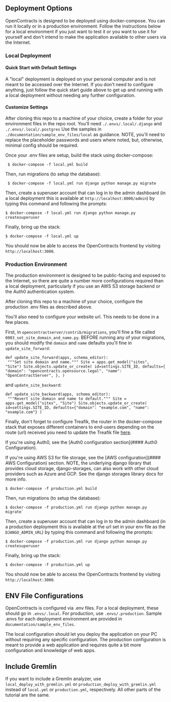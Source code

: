 ## Deployment Options

OpenContracts is designed to be deployed using docker-compose. You can run it locally or in a production environment. Follow the instructions below for a local environment if you just want to test it or you want to use it for yourself and don't intend to make the application available to other users via the Internet.

### Local Deployment

#### Quick Start with Default Settings
A "local" deployment is deployed on your personal computer and is not meant to be accessed over the Internet. If you
don't need to configure anything, just follow the quick start guide above to get up and running with a local deployment
without needing any further configuration.

#### Customize Settings

After cloning this repo to a machine of your choice, create a folder for your environment
files in the repo root. You'll need `./.envs/.local/.django` and `./.envs/.local/.postgres` Use the samples in `./documentation/sample_env_files/local` as guidance. NOTE, you'll need to replace the placeholder passwords and users where noted, but, otherwise, minimal config should be required.

Once your .env files are setup, build the stack using docker-compose:

` $ docker-compose -f local.yml build`

Then, run migrations (to setup the database):

` $ docker-compose -f local.yml run django python manage.py migrate`

Then, create a superuser account that can log in to the admin dashboard (in a local deployment this is available at `http://localhost:8000/admin`) by typing this command and following the prompts:

```
$ docker-compose -f local.yml run django python manage.py createsuperuser
```

Finally, bring up the stack:

```
$ docker-compose -f local.yml up
```

You should now be able to access the OpenContracts frontend by visiting `http://localhost:3000`.

### Production Environment

The production environment is designed to be public-facing and exposed to the Internet, so there are quite a number more configurations required than a local deployment, particularly if you use an AWS S3 storage backend or the Auth0 authentication system.

After cloning this repo to a machine of your choice, configure the production .env files as described above.

You'll also need to configure your website url. This needs to be done in a few places.

First, in `opencontractserver/contrib/migrations`, you'll fine a file called `0003_set_site_domain_and_name.py`. BEFORE  running any of your migrations, you should modify the `domain` and `name` defaults you'll fine in `update_site_forward`:

```
def update_site_forward(apps, schema_editor):
 """Set site domain and name.""" Site = apps.get_model("sites", "Site") Site.objects.update_or_create( id=settings.SITE_ID, defaults={ "domain": "opencontracts.opensource.legal", "name": "OpenContractServer", }, )
```

and `update_site_backward`:

```
def update_site_backward(apps, schema_editor):
 """Revert site domain and name to default.""" Site = apps.get_model("sites", "Site") Site.objects.update_or_create( id=settings.SITE_ID, defaults={"domain": "example.com", "name": "example.com"} )
```

Finally, don't forget to configure Treafik, the router in the docker-compose stack that exposes different containers to
end-users depending on the route (url) received you need to update the Treafik file [here](/compose/production/traefik/traefik.yml).

If you're using Auth0, see the [Auth0 configuration section](#### Auth0 Configuration).

If you're using AWS S3 for file storage, see the [AWS configuration](#### AWS Configuration) section. NOTE, the underlying django library that provides cloud storage, django-storages, can also work with other cloud providers such as Azure and GCP. See the django storages library docs for more info.

```commandline
$ docker-compose -f production.yml build
```

Then, run migrations (to setup the database):

```commandline
$ docker-compose -f production.yml run django python manage.py migrate`
```

Then, create a superuser account that can log in to the admin dashboard (in a production deployment this is available at the url set in your env file as the `DJANGO_ADMIN_URL`) by typing this command and following the prompts:

```
$ docker-compose -f production.yml run django python manage.py createsuperuser
```

Finally, bring up the stack:

```
$ docker-compose -f production.yml up
```

You should now be able to access the OpenContracts frontend by visiting `http://localhost:3000`.

## ENV File Configurations

OpenContracts is configured via .env files. For a local deployment, these should go in `.envs/.local`. For production,
use `.envs/.production`. Sample .envs for each deployment environment are provided in `documentation/sample_env_files`.

The local configuration should let you deploy the application on your PC without requiring any specific configuration.
The production configuration is meant to provide a web application and requires quite a bit more configuration and
knowledge of web apps.

## Include Gremlin
If you want to include a Gremlin analyzer, use `local_deploy_with_gremlin.yml` or `production_deploy_with_gremlin.yml`
instead of `local.yml` or `production.yml`, respectively. All other parts of the tutorial are the same.

